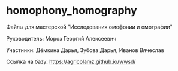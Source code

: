 # homophony_homography
Файлы для мастерской "Исследования омофонии и омографии"


Руководитель: Мороз Георгий Алексеевич


Участники: Дёмкина Дарья, Зубова Дарья, Иванов Вячеслав


Ссылка на базу: https://agricolamz.github.io/wwsd/
